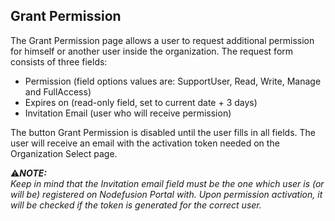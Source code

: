 ## Grant Permission


The Grant Permission page allows a user to request additional permission for himself or another user inside the organization.
The request form consists of three fields:
  - Permission (field options values are: SupportUser, Read, Write, Manage and FullAccess)
  - Expires on (read-only field, set to current date + 3 days)
  - Invitation Email (user who will receive permission)

The button Grant Permission is disabled until the user fills in all fields. The user will receive an email with the activation token needed on the Organization Select page.

:warning:**_NOTE:_**  
_Keep in mind that the Invitation email field must be the one which user is (or will be) registered on Nodefusion Portal with. Upon permission activation, it will be checked if the token is generated for the correct user._